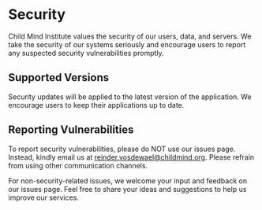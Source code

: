 # Security

Child Mind Institute values the security of our users, data, and servers. We take the security of our systems seriously and encourage users to report any suspected security vulnerabilities promptly.

## Supported Versions

Security updates will be applied to the latest version of the application. We encourage users to keep their applications up to date.

## Reporting Vulnerabilities

To report security vulnerabilities, please do NOT use our issues page. Instead, kindly email us at reinder.vosdewael@childmind.org. Please refrain from using other communication channels.

For non-security-related issues, we welcome your input and feedback on our issues page. Feel free to share your ideas and suggestions to help us improve our services.
